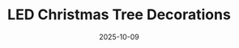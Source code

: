 ---
title: LED Christmas Tree Decorations
date: 2025-10-09
publish_on: "2025-10-09"
summary: A modern 3D-printed LED Christmas tree décor piece with twinkling multicolor or warm white lights, perfect for adding a festive glow to desks, mantles, or holiday displays.
tags: [Holiday, LED, PLA]
photos: ["/assets/img/led-tree-1.png"]
category: Holiday
detail: >
  These minimalist 3D-printed LED Christmas tree decorations blend modern design with cozy holiday ambiance — featuring clean geometric silhouettes illuminated by an internal LED strip. Available in twinkling multicolor or soft warm-white lighting, each tree casts a gentle festive glow without feeling flashy or overwhelming. Printed in durable PLA with a weighted base for stability, it’s an effortless accent for mantles, desks, nightstands, shelves, or windowsills. A contemporary upgrade from traditional décor — simple, elegant, and perfect for creating holiday atmosphere in both modern and classic spaces.
announce_title: "Available for purchase at the Wentzville Liberty Holiday Bazaar"
announce_text:  |
  <p>We'll have these LED Christmas Trees available at the <strong>Wentzville Liberty Holiday Bazaar</strong> on November 8, 2025. Please stop by and check them out!</p>
  <p><strong>Price: $25</strong></p>
  <br/>
  <p>Wentzville Liberty Holiday Bazaar
  November 8, 2025 9am - 3pm
  Liberty High School - 2275 Sommers Rd, Lake St. Louis, MO 63367</p>
announce_link_url: "https://www.wsdlibertyband.com/holiday-bazaar"
announce_link_label: "Event details"
announce_start: "2025-10-01"   # optional; show on/after this date
announce_end:   "2025-11-09"   # optional; hide after this date
---